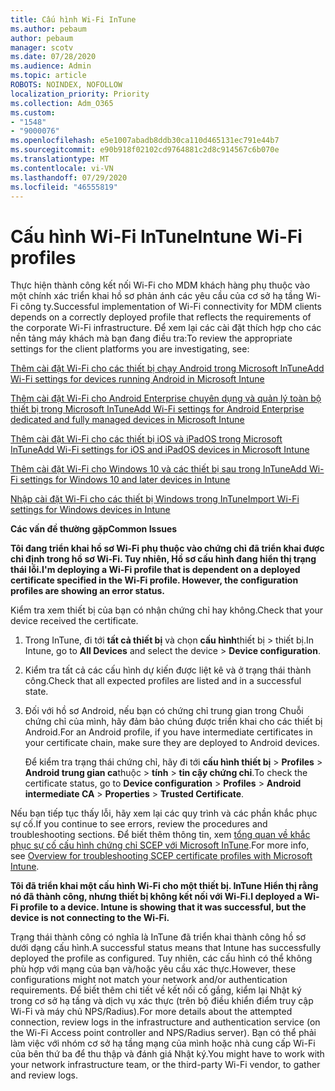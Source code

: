 ```yaml
---
title: Cấu hình Wi-Fi InTune
ms.author: pebaum
author: pebaum
manager: scotv
ms.date: 07/28/2020
ms.audience: Admin
ms.topic: article
ROBOTS: NOINDEX, NOFOLLOW
localization_priority: Priority
ms.collection: Adm_O365
ms.custom:
- "1548"
- "9000076"
ms.openlocfilehash: e5e1007abadb8ddb30ca110d465131ec791e44b7
ms.sourcegitcommit: e90b918f02102cd9764881c2d8c914567c6b070e
ms.translationtype: MT
ms.contentlocale: vi-VN
ms.lasthandoff: 07/29/2020
ms.locfileid: "46555819"
---
```

# <a name="intune-wi-fi-profiles"></a><span data-ttu-id="54517-102">Cấu hình Wi-Fi InTune</span><span class="sxs-lookup"><span data-stu-id="54517-102">Intune Wi-Fi profiles</span></span>

<span data-ttu-id="54517-103">Thực hiện thành công kết nối Wi-Fi cho MDM khách hàng phụ thuộc vào một chính xác triển khai hồ sơ phản ánh các yêu cầu của cơ sở hạ tầng Wi-Fi công ty.</span><span class="sxs-lookup"><span data-stu-id="54517-103">Successful implementation of Wi-Fi connectivity for MDM clients depends on a correctly deployed profile that reflects the requirements of the corporate Wi-Fi infrastructure.</span></span> <span data-ttu-id="54517-104">Để xem lại các cài đặt thích hợp cho các nền tảng máy khách mà bạn đang điều tra:</span><span class="sxs-lookup"><span data-stu-id="54517-104">To review the appropriate settings for the client platforms you are investigating, see:</span></span> 

[<span data-ttu-id="54517-105">Thêm cài đặt Wi-Fi cho các thiết bị chạy Android trong Microsoft InTune</span><span class="sxs-lookup"><span data-stu-id="54517-105">Add Wi-Fi settings for devices running Android in Microsoft Intune</span></span>](https://docs.microsoft.com/intune/wi-fi-settings-android)

[<span data-ttu-id="54517-106">Thêm cài đặt Wi-Fi cho Android Enterprise chuyên dụng và quản lý toàn bộ thiết bị trong Microsoft InTune</span><span class="sxs-lookup"><span data-stu-id="54517-106">Add Wi-Fi settings for Android Enterprise dedicated and fully managed devices in Microsoft Intune</span></span>](https://docs.microsoft.com/intune/wi-fi-settings-android-enterprise)

[<span data-ttu-id="54517-107">Thêm cài đặt Wi-Fi cho các thiết bị iOS và iPadOS trong Microsoft InTune</span><span class="sxs-lookup"><span data-stu-id="54517-107">Add Wi-Fi settings for iOS and iPadOS devices in Microsoft Intune</span></span>](https://docs.microsoft.com/intune/wi-fi-settings-ios)

[<span data-ttu-id="54517-108">Thêm cài đặt Wi-Fi cho Windows 10 và các thiết bị sau trong InTune</span><span class="sxs-lookup"><span data-stu-id="54517-108">Add Wi-Fi settings for Windows 10 and later devices in Intune</span></span>](https://docs.microsoft.com/intune/wi-fi-settings-windows)

[<span data-ttu-id="54517-109">Nhập cài đặt Wi-Fi cho các thiết bị Windows trong InTune</span><span class="sxs-lookup"><span data-stu-id="54517-109">Import Wi-Fi settings for Windows devices in Intune</span></span>](https://docs.microsoft.com/intune/wi-fi-settings-import-windows-8-1)

<span data-ttu-id="54517-110">**Các vấn đề thường gặp**</span><span class="sxs-lookup"><span data-stu-id="54517-110">**Common Issues**</span></span>

<span data-ttu-id="54517-111">**Tôi đang triển khai hồ sơ Wi-Fi phụ thuộc vào chứng chỉ đã triển khai được chỉ định trong hồ sơ Wi-Fi. Tuy nhiên, Hồ sơ cấu hình đang hiển thị trạng thái lỗi.**</span><span class="sxs-lookup"><span data-stu-id="54517-111">**I'm deploying a Wi-Fi profile that is dependent on a deployed certificate specified in the Wi-Fi profile. However, the configuration profiles are showing an error status.**</span></span>

<span data-ttu-id="54517-112">Kiểm tra xem thiết bị của bạn có nhận chứng chỉ hay không.</span><span class="sxs-lookup"><span data-stu-id="54517-112">Check that your device received the certificate.</span></span>

1. <span data-ttu-id="54517-113">Trong InTune, đi tới **tất cả thiết bị** và chọn **cấu hình**thiết bị > thiết bị.</span><span class="sxs-lookup"><span data-stu-id="54517-113">In Intune, go to **All Devices** and select the device > **Device configuration**.</span></span>

2. <span data-ttu-id="54517-114">Kiểm tra tất cả các cấu hình dự kiến được liệt kê và ở trạng thái thành công.</span><span class="sxs-lookup"><span data-stu-id="54517-114">Check that all expected profiles are listed and in a successful state.</span></span>

3. <span data-ttu-id="54517-115">Đối với hồ sơ Android, nếu bạn có chứng chỉ trung gian trong Chuỗi chứng chỉ của mình, hãy đảm bảo chúng được triển khai cho các thiết bị Android.</span><span class="sxs-lookup"><span data-stu-id="54517-115">For an Android profile, if you have intermediate certificates in your certificate chain, make sure they are deployed to Android devices.</span></span>

    <span data-ttu-id="54517-116">Để kiểm tra trạng thái chứng chỉ, hãy đi tới **cấu hình thiết bị**  >  **Profiles**  >  **Android trung gian ca**thuộc  >  **tính**  >  **tin cậy chứng chỉ**.</span><span class="sxs-lookup"><span data-stu-id="54517-116">To check the certificate status, go to **Device configuration** > **Profiles** > **Android intermediate CA** > **Properties** > **Trusted Certificate**.</span></span>

<span data-ttu-id="54517-117">Nếu bạn tiếp tục thấy lỗi, hãy xem lại các quy trình và các phần khắc phục sự cố.</span><span class="sxs-lookup"><span data-stu-id="54517-117">If you continue to see errors, review the procedures and troubleshooting sections.</span></span> <span data-ttu-id="54517-118">Để biết thêm thông tin, xem [tổng quan về khắc phục sự cố cấu hình chứng chỉ SCEP với Microsoft InTune](https://support.microsoft.com/help/4457481/troubleshooting-scep-certificate-profile-deployment-in-intune).</span><span class="sxs-lookup"><span data-stu-id="54517-118">For more info, see [Overview for troubleshooting SCEP certificate profiles with Microsoft Intune](https://support.microsoft.com/help/4457481/troubleshooting-scep-certificate-profile-deployment-in-intune).</span></span>

<span data-ttu-id="54517-119">**Tôi đã triển khai một cấu hình Wi-Fi cho một thiết bị. InTune Hiển thị rằng nó đã thành công, nhưng thiết bị không kết nối với Wi-Fi.**</span><span class="sxs-lookup"><span data-stu-id="54517-119">**I deployed a Wi-Fi profile to a device. Intune is showing that it was successful, but the device is not connecting to the Wi-Fi.**</span></span>

<span data-ttu-id="54517-120">Trạng thái thành công có nghĩa là InTune đã triển khai thành công hồ sơ dưới dạng cấu hình.</span><span class="sxs-lookup"><span data-stu-id="54517-120">A successful status means that Intune has successfully deployed the profile as configured.</span></span> <span data-ttu-id="54517-121">Tuy nhiên, các cấu hình có thể không phù hợp với mạng của bạn và/hoặc yêu cầu xác thực.</span><span class="sxs-lookup"><span data-stu-id="54517-121">However, these configurations might not match your network and/or authentication requirements.</span></span> <span data-ttu-id="54517-122">Để biết thêm chi tiết về kết nối cố gắng, kiểm lại Nhật ký trong cơ sở hạ tầng và dịch vụ xác thực (trên bộ điều khiển điểm truy cập Wi-Fi và máy chủ NPS/Radius).</span><span class="sxs-lookup"><span data-stu-id="54517-122">For more details about the attempted connection, review logs in the infrastructure and authentication service (on the Wi-Fi Access point controller and NPS/Radius server).</span></span> <span data-ttu-id="54517-123">Bạn có thể phải làm việc với nhóm cơ sở hạ tầng mạng của mình hoặc nhà cung cấp Wi-Fi của bên thứ ba để thu thập và đánh giá Nhật ký.</span><span class="sxs-lookup"><span data-stu-id="54517-123">You might have to work with your network infrastructure team, or the third-party Wi-Fi vendor, to gather and review logs.</span></span>